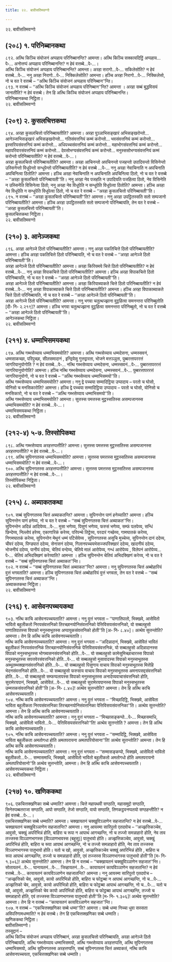 ```yaml
---
title: २२. बावीसतिमवग्गो

---
```

२२. बावीसतिमवग्गो  


## (२०८) १. परिनिब्बानकथा

८९२. अत्थि किञ्चि संयोजनं अप्पहाय परिनिब्बानन्ति? आमन्ता। अत्थि किञ्चि सक्कायदिट्ठिं अप्पहाय…पे॰… अनोत्तप्पं अप्पहाय परिनिब्बानन्ति? न हेवं वत्तब्बे…पे॰…।  
अत्थि किञ्चि संयोजनं अप्पहाय परिनिब्बानन्ति? आमन्ता। अरहा सरागो…पे॰… सकिलेसोति? न हेवं वत्तब्बे…पे॰… ननु अरहा निरागो…पे॰… निक्किलेसोति? आमन्ता। हञ्चि अरहा निरागो…पे॰… निक्किलेसो, नो च वत रे वत्तब्बे – ‘‘अत्थि किञ्चि संयोजनं अप्पहाय परिनिब्बान’’न्ति।  
८९३. न वत्तब्बं – ‘‘अत्थि किञ्चि संयोजनं अप्पहाय परिनिब्बान’’न्ति? आमन्ता । अरहा सब्बं बुद्धविसयं जानातीति? न हेवं वत्तब्बे। तेन हि अत्थि किञ्चि संयोजनं अप्पहाय परिनिब्बानन्ति।  
परिनिब्बानकथा निट्ठिता।  
२२. बावीसतिमवग्गो  


## (२०९) २. कुसलचित्तकथा

८९४. अरहा कुसलचित्तो परिनिब्बायतीति? आमन्ता। अरहा पुञ्ञाभिसङ्खारं अभिसङ्खरोन्तो… आनेञ्जाभिसङ्खारं अभिसङ्खरोन्तो… गतिसंवत्तनियं कम्मं करोन्तो… भवसंवत्तनियं कम्मं करोन्तो… इस्सरियसंवत्तनियं कम्मं करोन्तो… अधिपच्चसंवत्तनियं कम्मं करोन्तो… महाभोगसंवत्तनियं कम्मं करोन्तो… महापरिवारसंवत्तनियं कम्मं करोन्तो… देवसोभग्यसंवत्तनियं कम्मं करोन्तो… मनुस्ससोभग्यसंवत्तनियं कम्मं करोन्तो परिनिब्बायतीति? न हेवं वत्तब्बे…पे॰…।  
अरहा कुसलचित्तो परिनिब्बायतीति? आमन्ता। अरहा आचिनन्तो अपचिनन्तो पजहन्तो उपादियन्तो विसिनेन्तो उस्सिनेन्तो विधूपेन्तो सन्धूपेन्तो परिनिब्बायतीति? न हेवं वत्तब्बे …पे॰… ननु अरहा नेवाचिनाति न अपचिनाति अपचिनित्वा ठितोति? आमन्ता। हञ्चि अरहा नेवाचिनाति न अपचिनाति अपचिनित्वा ठितो, नो च वत रे वत्तब्बे – ‘‘अरहा कुसलचित्तो परिनिब्बायती’’ति। ननु अरहा नेव पजहति न उपादियति पजहित्वा ठितो, नेव विसिनेति न उस्सिनेति विसिनेत्वा ठितो; ननु अरहा नेव विधूपेति न सन्धूपेति विधूपेत्वा ठितोति? आमन्ता। हञ्चि अरहा नेव विधूपेति न सन्धूपेति विधूपेत्वा ठितो, नो च वत रे वत्तब्बे – ‘‘अरहा कुसलचित्तो परिनिब्बायती’’ति।  
८९५. न वत्तब्बं – ‘‘अरहा कुसलचित्तो परिनिब्बायती’’ति? आमन्ता। ननु अरहा उपट्ठितस्सति सतो सम्पजानो परिनिब्बायतीति? आमन्ता। हञ्चि अरहा उपट्ठितस्सति सतो सम्पजानो परिनिब्बायति, तेन वत रे वत्तब्बे – ‘‘अरहा कुसलचित्तो परिनिब्बायती’’ति।  
कुसलचित्तकथा निट्ठिता।  
२२. बावीसतिमवग्गो  


## (२१०) ३. आनेञ्जकथा

८९६. अरहा आनेञ्जे ठितो परिनिब्बायतीति? आमन्ता। ननु अरहा पकतिचित्ते ठितो परिनिब्बायतीति? आमन्ता। हञ्चि अरहा पकतिचित्ते ठितो परिनिब्बायति, नो च वत रे वत्तब्बे – ‘‘अरहा आनेञ्जे ठितो परिनिब्बायती’’ति।  
अरहा आनेञ्जे ठितो परिनिब्बायतीति? आमन्ता। अरहा किरियमये चित्ते ठितो परिनिब्बायतीति? न हेवं वत्तब्बे…पे॰… ननु अरहा विपाकचित्ते ठितो परिनिब्बायतीति? आमन्ता। हञ्चि अरहा विपाकचित्ते ठितो परिनिब्बायति, नो च वत रे वत्तब्बे – ‘‘अरहा आनेञ्जे ठितो परिनिब्बायती’’ति।  
अरहा आनेञ्जे ठितो परिनिब्बायतीति? आमन्ता। अरहा किरियाब्याकते चित्ते ठितो परिनिब्बायतीति? न हेवं वत्तब्बे…पे॰… ननु अरहा विपाकाब्याकते चित्ते ठितो परिनिब्बायतीति? आमन्ता। हञ्चि अरहा विपाकाब्याकते चित्ते ठितो परिनिब्बायति, नो च वत रे वत्तब्बे – ‘‘अरहा आनेञ्जे ठितो परिनिब्बायती’’ति।  
अरहा आनेञ्जे ठितो परिनिब्बायतीति? आमन्ता। ननु भगवा चतुत्थज्झाना वुट्ठहित्वा समनन्तरा परिनिब्बुतोति [दी॰ नि॰ २.२१९]? आमन्ता। हञ्चि भगवा चतुत्थज्झाना वुट्ठहित्वा समनन्तरा परिनिब्बुतो, नो च वत रे वत्तब्बे – ‘‘अरहा आनेञ्जे ठितो परिनिब्बायती’’ति।  
आनेञ्जकथा निट्ठिता।  
२२. बावीसतिमवग्गो  


## (२११) ४. धम्माभिसमयकथा

८९७. अत्थि गब्भसेय्याय धम्माभिसमयोति? आमन्ता। अत्थि गब्भसेय्याय धम्मदेसना, धम्मस्सवनं, धम्मसाकच्छा, परिपुच्छा, सीलसमादानं , इन्द्रियेसु गुत्तद्वारता, भोजने मत्तञ्ञुता, पुब्बरत्तापररत्तं जागरियानुयोगोति ? न हेवं वत्तब्बे…पे॰… नत्थि गब्भसेय्याय धम्मदेसना, धम्मस्सवनं…पे॰… पुब्बरत्तापररत्तं जागरियानुयोगोति? आमन्ता। हञ्चि नत्थि गब्भसेय्याय धम्मदेसना, धम्मस्सवनं…पे॰… पुब्बरत्तापररत्तं जागरियानुयोगो, नो च वत रे वत्तब्बे – ‘‘अत्थि गब्भसेय्याय धम्माभिसमयो’’ति।  
अत्थि गब्भसेय्याय धम्माभिसमयोति? आमन्ता। ननु द्वे पच्चया सम्मादिट्ठिया उप्पादाय – परतो च घोसो, योनिसो च मनसिकारोति? आमन्ता। हञ्चि द्वे पच्चया सम्मादिट्ठिया उप्पादाय – परतो च घोसो, योनिसो च मनसिकारो, नो च वत रे वत्तब्बे – ‘‘अत्थि गब्भसेय्याय धम्माभिसमयो’’ति।  
अत्थि गब्भसेय्याय धम्माभिसमयोति? आमन्ता। सुत्तस्स पमत्तस्स मुट्ठस्सतिस्स असम्पजानस्स धम्माभिसमयोति? न हेवं वत्तब्बे…पे॰…।  
धम्माभिसमयकथा निट्ठिता।  
२२. बावीसतिमवग्गो  


## (२१२-४) ५-७. तिस्सोपिकथा

८९८. अत्थि गब्भसेय्याय अरहत्तप्पत्तीति? आमन्ता। सुत्तस्स पमत्तस्स मुट्ठस्सतिस्स असम्पजानस्स अरहत्तप्पत्तीति? न हेवं वत्तब्बे…पे॰…।  
८९९. अत्थि सुपिनगतस्स धम्माभिसमयोति? आमन्ता। सुत्तस्स पमत्तस्स मुट्ठस्सतिस्स असम्पजानस्स धम्माभिसमयोति? न हेवं वत्तब्बे…पे॰…।  
९००. अत्थि सुपिनगतस्स अरहत्तप्पत्तीति? आमन्ता। सुत्तस्स पमत्तस्स मुट्ठस्सतिस्स असम्पजानस्स अरहत्तप्पत्तीति? न हेवं वत्तब्बे…पे॰…।  
तिस्सोपिकथा निट्ठिता।  
२२. बावीसतिमवग्गो  


## (२१५) ८. अब्याकतकथा

९०१. सब्बं सुपिनगतस्स चित्तं अब्याकतन्ति? आमन्ता। सुपिनन्तेन पाणं हनेय्याति? आमन्ता। हञ्चि सुपिनन्तेन पाणं हनेय्य, नो च वत रे वत्तब्बे – ‘‘सब्बं सुपिनगतस्स चित्तं अब्याकत’’न्ति।  
सुपिनन्तेन अदिन्नं आदियेय्य…पे॰… मुसा भणेय्य, पिसुणं भणेय्य, फरुसं भणेय्य, सम्फं पलपेय्य, सन्धिं छिन्देय्य, निल्लोपं हरेय्य, एकागारिकं करेय्य, परिपन्थे तिट्ठेय्य, परदारं गच्छेय्य, गामघातकं करेय्य, निगमघातकं करेय्य, सुपिनन्तेन मेथुनं धम्मं पटिसेवेय्य , सुपिनगतस्स असुचि मुच्चेय्य, सुपिनन्तेन दानं ददेय्य, चीवरं ददेय्य, पिण्डपातं ददेय्य, सेनासनं ददेय्य, गिलानपच्चयभेसज्जपरिक्खारं ददेय्य, खादनीयं ददेय्य, भोजनीयं ददेय्य, पानीयं ददेय्य, चेतियं वन्देय्य, चेतिये मालं आरोपेय्य, गन्धं आरोपेय्य , विलेपनं आरोपेय्य…पे॰… चेतियं अभिदक्खिणं करेय्याति? आमन्ता । हञ्चि सुपिनन्तेन चेतियं अभिदक्खिणं करेय्य, नो च वत रे वत्तब्बे – ‘‘सब्बं सुपिनगतस्स चित्तं अब्याकत’’न्ति।  
९०२. न वत्तब्बं – ‘‘सब्बं सुपिनगतस्स चित्तं अब्याकत’’न्ति? आमन्ता। ननु सुपिनगतस्स चित्तं अब्बोहारियं वुत्तं भगवताति? आमन्ता। हञ्चि सुपिनगतस्स चित्तं अब्बोहारियं वुत्तं भगवता, तेन वत रे वत्तब्बे – ‘‘सब्बं सुपिनगतस्स चित्तं अब्याकत’’न्ति।  
अब्याकतकथा निट्ठिता।  
२२. बावीसतिमवग्गो  


## (२१६) ९. आसेवनपच्चयकथा

९०३. नत्थि काचि आसेवनपच्चयताति? आमन्ता। ननु वुत्तं भगवता – ‘‘पाणातिपातो, भिक्खवे, आसेवितो भावितो बहुलीकतो निरयसंवत्तनिको तिरच्छानयोनिसंवत्तनिको पेत्तिविसयसंवत्तनिको, यो सब्बलहुसो पाणातिपातस्स विपाको मनुस्सभूतस्स अप्पायुकसंवत्तनिको होती’’ति [अ॰ नि॰ ८.४०]। अत्थेव सुत्तन्तोति? आमन्ता। तेन हि अत्थि काचि आसेवनपच्चयताति।  
नत्थि काचि आसेवनपच्चयताति? आमन्ता। ननु वुत्तं भगवता – ‘‘अदिन्नादानं, भिक्खवे, आसेवितं भावितं बहुलीकतं निरयसंवत्तनिकं तिरच्छानयोनिसंवत्तनिकं पेत्तिविसयसंवत्तनिकं, यो सब्बलहुसो अदिन्नादानस्स विपाको मनुस्सभूतस्स भोगब्यसनसंवत्तनिको होति…पे॰… यो सब्बलहुसो कामेसुमिच्छाचारस्स विपाको मनुस्सभूतस्स सपत्तवेरसंवत्तनिको होति…पे॰… यो सब्बलहुसो मुसावादस्स विपाको मनुस्सभूतस्स अब्भूतब्भक्खानसंवत्तनिको होति…पे॰… यो सब्बलहुसो पिसुणाय वाचाय विपाको मनुस्सभूतस्स मित्तेहि भेदनसंवत्तनिको होति…पे॰… यो सब्बलहुसो फरुसाय वाचाय विपाको मनुस्सभूतस्स अमनापसद्दसंवत्तनिको होति…पे॰… यो सब्बलहुसो सम्फप्पलापस्स विपाको मनुस्सभूतस्स अनादेय्यवाचासंवत्तनिको होति, सुरामेरयपानं, भिक्खवे, आसेवितं…पे॰… यो सब्बलहुसो सुरामेरयपानस्स विपाको मनुस्सभूतस्स उम्मत्तकसंवत्तनिको होती’’ति [अ॰ नि॰ ८.४०]! अत्थेव सुत्तन्तोति? आमन्ता। तेन हि अत्थि काचि आसेवनपच्चयताति।  
९०४. नत्थि काचि आसेवनपच्चयताति? आमन्ता। ननु वुत्तं भगवता – ‘‘मिच्छादिट्ठि, भिक्खवे, आसेविता भाविता बहुलीकता निरयसंवत्तनिका तिरच्छानयोनिसंवत्तनिका पेत्तिविसयसंवत्तनिका’’ति। अत्थेव सुत्तन्तोति? आमन्ता। तेन हि अत्थि काचि आसेवनपच्चयताति।  
नत्थि काचि आसेवनपच्चयताति? आमन्ता। ननु वुत्तं भगवता – ‘‘मिच्छासङ्कप्पो…पे॰… मिच्छासमाधि, भिक्खवे, आसेवितो भावितो…पे॰… पेत्तिविसयसंवत्तनिको’’ति! अत्थेव सुत्तन्तोति ? आमन्ता। तेन हि अत्थि काचि आसेवनपच्चयताति।  
९०५. नत्थि काचि आसेवनपच्चयताति? आमन्ता। ननु वुत्तं भगवता – ‘‘सम्मादिट्ठि, भिक्खवे, आसेविता भाविता बहुलीकता अमतोगधा होति अमतपरायना अमतपरियोसाना’’ति! अत्थेव सुत्तन्तोति? आमन्ता। तेन हि अत्थि काचि आसेवनपच्चयताति।  
नत्थि काचि आसेवनपच्चयताति? आमन्ता। ननु वुत्तं भगवता – ‘‘सम्मासङ्कप्पो, भिक्खवे, आसेवितो भावितो बहुलीकतो…पे॰… सम्मासमाधि, भिक्खवे, आसेवितो भावितो बहुलीकतो अमतोगधो होति अमतपरायनो अमतपरियोसानो’’ति अत्थेव सुत्तन्तोति, आमन्ता। तेन हि अत्थि काचि आसेवनपच्चयताति।  
आसेवनपच्चयकथा निट्ठिता।  
२२. बावीसतिमवग्गो  


## (२१७) १०. खणिककथा

९०६. एकचित्तक्खणिका सब्बे धम्माति? आमन्ता। चित्ते महापथवी सण्ठाति, महासमुद्दो सण्ठाति, सिनेरुपब्बतराजा सण्ठाति, आपो सण्ठाति, तेजो सण्ठाति, वायो सण्ठाति, तिणकट्ठवनप्पतयो सण्ठहन्तीति? न हेवं वत्तब्बे…पे॰…।  
एकचित्तक्खणिका सब्बे धम्माति? आमन्ता। चक्खायतनं चक्खुविञ्ञाणेन सहजातन्ति? न हेवं वत्तब्बे…पे॰… चक्खायतनं चक्खुविञ्ञाणेन सहजातन्ति? आमन्ता। ननु आयस्मा सारिपुत्तो एतदवोच – ‘‘अज्झत्तिकञ्चेव, आवुसो, चक्खुं अपरिभिन्नं होति, बाहिरा च रूपा न आपाथं आगच्छन्ति, नो च तज्जो समन्नाहारो होति, नेव ताव तज्जस्स विञ्ञाणभागस्स [विञ्ञाणभावस्स (बहूसु)] पातुभावो होति। अज्झत्तिकञ्चेव, आवुसो, चक्खुं अपरिभिन्नं होति, बाहिरा च रूपा आपाथं आगच्छन्ति, नो च तज्जो समन्नाहारो होति, नेव ताव तज्जस्स विञ्ञाणभागस्स पातुभावो होति। यतो च खो, आवुसो, अज्झत्तिकञ्चेव चक्खुं अपरिभिन्नं होति , बाहिरा च रूपा आपाथं आगच्छन्ति, तज्जो च समन्नाहारो होति, एवं तज्जस्स विञ्ञाणभागस्स पातुभावो होती’’ति [म॰ नि॰ १.३०६]! अत्थेव सुत्तन्तोति? आमन्ता। तेन हि न वत्तब्बं – ‘‘चक्खायतनं चक्खुविञ्ञाणेन सहजात’’न्ति।  
सोतायतनं…पे॰… घानायतनं…पे॰… जिव्हायतनं…पे॰… कायायतनं कायविञ्ञाणेन सहजातन्ति? न हेवं वत्तब्बे…पे॰… कायायतनं कायविञ्ञाणेन सहजातन्ति? आमन्ता। ननु आयस्मा सारिपुत्तो एतदवोच – ‘‘अज्झत्तिको चेव, आवुसो, कायो अपरिभिन्नो होति, बाहिरा च फोट्ठब्बा न आपाथं आगच्छन्ति, नो च…पे॰… अज्झत्तिको चेव, आवुसो, कायो अपरिभिन्नो होति, बाहिरा च फोट्ठब्बा आपाथं आगच्छन्ति, नो च…पे॰… यतो च खो, आवुसो, अज्झत्तिको चेव कायो अपरिभिन्नो होति, बाहिरा च फोट्ठब्बा आपाथं आगच्छन्ति, तज्जो च समन्नाहारो होति, एवं तज्जस्स विञ्ञाणभागस्स पातुभावो होती’’ति [म॰ नि॰ १.३०६]! अत्थेव सुत्तन्तोति? आमन्ता। तेन हि न वत्तब्बं – ‘‘कायायतनं कायविञ्ञाणेन सहजात’’न्ति।  
९०७. न वत्तब्बं – ‘‘एकचित्तक्खणिका सब्बे धम्मा’’ति? आमन्ता। सब्बे धम्मा निच्चा धुवा सस्सता अविपरिणामधम्माति? न हेवं वत्तब्बे। तेन हि एकचित्तक्खणिका सब्बे धम्माति।  
खणिककथा निट्ठिता।  
बावीसतिमवग्गो।  
तस्सुद्दानं –  
अत्थि किञ्चि संयोजनं अप्पहाय परिनिब्बानं, अरहा कुसलचित्तो परिनिब्बायति, अरहा आनेञ्जे ठितो परिनिब्बायति, अत्थि गब्भसेय्याय धम्माभिसमयो, अत्थि गब्भसेय्याय अरहत्तप्पत्ति, अत्थि सुपिनगतस्स धम्माभिसमयो, अत्थि सुपिनगतस्स अरहत्तप्पत्ति, सब्बं सुपिनगतस्स चित्तं अब्याकतं, नत्थि काचि आसेवनपच्चयता, एकचित्तक्खणिका सब्बे धम्माति।  